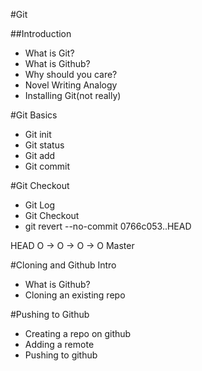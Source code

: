 #Git

##Introduction

- What is Git?
- What is Github?
- Why should you care?
- Novel Writing Analogy
- Installing Git(not really)

#Git Basics

- Git init
- Git status
- Git add
- Git commit

#Git Checkout

- Git Log
- Git Checkout
- git revert --no-commit 0766c053..HEAD

HEAD O -> O -> O -> O Master

#Cloning and Github Intro

- What is Github?
- Cloning an existing repo

#Pushing to Github

- Creating a repo on github
- Adding a remote
- Pushing to github
